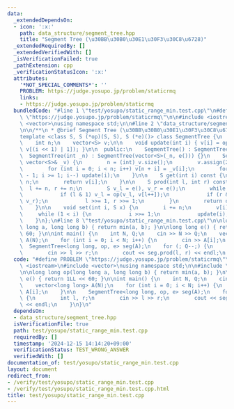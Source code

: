 ```yaml
---
data:
  _extendedDependsOn:
  - icon: ':x:'
    path: data_structure/segment_tree.hpp
    title: "Segment Tree (\u30BB\u30B0\u30E1\u30F3\u30C8\u6728)"
  _extendedRequiredBy: []
  _extendedVerifiedWith: []
  _isVerificationFailed: true
  _pathExtension: cpp
  _verificationStatusIcon: ':x:'
  attributes:
    '*NOT_SPECIAL_COMMENTS*': ''
    PROBLEM: https://judge.yosupo.jp/problem/staticrmq
    links:
    - https://judge.yosupo.jp/problem/staticrmq
  bundledCode: "#line 1 \"test/yosupo/static_range_min.test.cpp\"\n#define PROBLEM\
    \ \"https://judge.yosupo.jp/problem/staticrmq\"\n\n#include <iostream>\n#include\
    \ <vector>\nusing namespace std;\n\n#line 2 \"data_structure/segment_tree.hpp\"\
    \n\n/**\n * @brief Segment Tree (\u30BB\u30B0\u30E1\u30F3\u30C8\u6728)\n */\n\
    template <class S, S (*op)(S, S), S (*e)()> class SegmentTree {\n  private:\n\
    \    int n;\n    vector<S> v;\n\n    void update(int i) { v[i] = op(v[i << 1],\
    \ v[(i << 1) | 1]); }\n\n  public:\n    SegmentTree() : SegmentTree(0) {}\n  \
    \  SegmentTree(int _n) : SegmentTree(vector<S>(_n, e())) {}\n    SegmentTree(const\
    \ vector<S>& _v) {\n        n = (int)_v.size();\n        v.assign(2 * n, e());\n\
    \        for (int i = 0; i < n; i++) v[n + i] = _v[i];\n        for (int i = n\
    \ - 1; i >= 1; i--) update(i);\n    }\n\n    S get(int i) const {\n        i +=\
    \ n;\n        return v[i];\n    }\n\n    S prod(int l, int r) const {\n      \
    \  l += n, r += n;\n        S v_l = e(), v_r = e();\n        while (l < r) {\n\
    \            if (l & 1) v_l = op(v_l, v[l++]);\n            if (r & 1) v_r = op(v[--r],\
    \ v_r);\n            l >>= 1, r >>= 1;\n        }\n        return op(v_l, v_r);\n\
    \    }\n\n    void set(int i, S x) {\n        i += n;\n        v[i] = x;\n   \
    \     while (1 < i) {\n            i >>= 1;\n            update(i);\n        }\n\
    \    }\n};\n#line 8 \"test/yosupo/static_range_min.test.cpp\"\n\nlong long op(long\
    \ long a, long long b) { return min(a, b); }\n\nlong long e() { return 1LL <<\
    \ 60; }\n\nint main() {\n    int N, Q;\n    cin >> N >> Q;\n    vector<long long>\
    \ A(N);\n    for (int i = 0; i < N; i++) {\n        cin >> A[i];\n    }\n\n  \
    \  SegmentTree<long long, op, e> seg(A);\n    for (; Q--;) {\n        int l, r;\n\
    \        cin >> l >> r;\n        cout << seg.prod(l, r) << endl;\n    }\n}\n"
  code: "#define PROBLEM \"https://judge.yosupo.jp/problem/staticrmq\"\n\n#include\
    \ <iostream>\n#include <vector>\nusing namespace std;\n\n#include \"../../data_structure/segment_tree.hpp\"\
    \n\nlong long op(long long a, long long b) { return min(a, b); }\n\nlong long\
    \ e() { return 1LL << 60; }\n\nint main() {\n    int N, Q;\n    cin >> N >> Q;\n\
    \    vector<long long> A(N);\n    for (int i = 0; i < N; i++) {\n        cin >>\
    \ A[i];\n    }\n\n    SegmentTree<long long, op, e> seg(A);\n    for (; Q--;)\
    \ {\n        int l, r;\n        cin >> l >> r;\n        cout << seg.prod(l, r)\
    \ << endl;\n    }\n}\n"
  dependsOn:
  - data_structure/segment_tree.hpp
  isVerificationFile: true
  path: test/yosupo/static_range_min.test.cpp
  requiredBy: []
  timestamp: '2024-12-15 14:14:20+09:00'
  verificationStatus: TEST_WRONG_ANSWER
  verifiedWith: []
documentation_of: test/yosupo/static_range_min.test.cpp
layout: document
redirect_from:
- /verify/test/yosupo/static_range_min.test.cpp
- /verify/test/yosupo/static_range_min.test.cpp.html
title: test/yosupo/static_range_min.test.cpp
---
```

